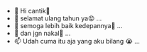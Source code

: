 - 👋 Hi cantik😤
- 👀 selamat ulang tahun ya😡 ...
- 🌱 semoga lebih baik kedepannya🥰 ...
- 💞️ dan jgn nakal😤 ...
- 📫 Udah cuma itu aja yang aku bilang 😭 ...

<!---
faijul123/faijul123 is a ✨ special ✨ repository because its `README.md` (this file) appears on your GitHub profile.
You can click the Preview link to take a look at your changes.
--->

